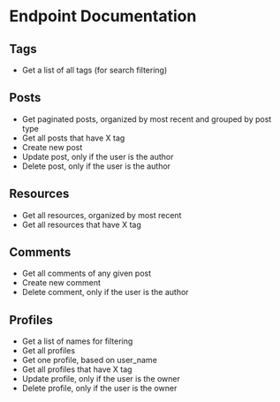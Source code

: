 # Endpoint Documentation

## Tags
- Get a list of all tags (for search filtering)

## Posts

- Get paginated posts, organized by most recent and grouped by post type
- Get all posts that have X tag
- Create new post
- Update post, only if the user is the author
- Delete post, only if the user is the author

## Resources

- Get all resources, organized by most recent
- Get all resources that have X tag

## Comments

- Get all comments of any given post
- Create new comment
- Delete comment, only if the user is the author

## Profiles

- Get a list of names for filtering
- Get all profiles
- Get one profile, based on user_name
- Get all profiles that have X tag
- Update profile, only if the user is the owner
- Delete profile, only if the user is the owner
